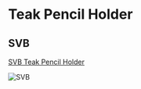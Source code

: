 # Teak Pencil Holder

## SVB

[SVB Teak Pencil Holder](https://www.svb24.com/en/arc-teak-pencil-holder.html)

![SVB](https://media1.svb-media.de/media/snr/953/images/fullsize/img_2017-06-26_12-11-42_54f52830547ce8dcfcc719123e99667d.jpg)
